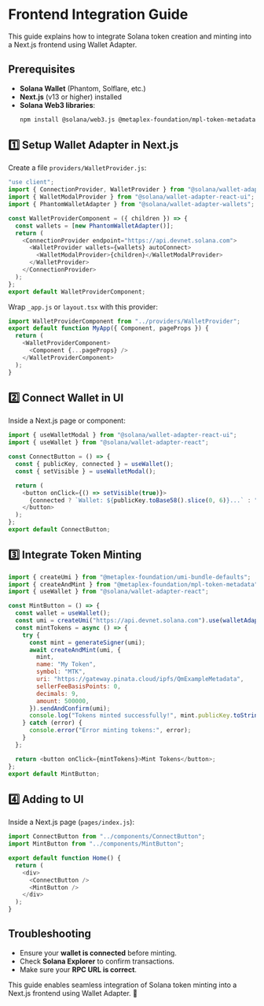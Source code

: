 # Frontend Integration Guide

This guide explains how to integrate Solana token creation and minting into a Next.js frontend using Wallet Adapter.

## Prerequisites
- **Solana Wallet** (Phantom, Solflare, etc.)
- **Next.js** (v13 or higher) installed
- **Solana Web3 libraries**:
  ```sh
  npm install @solana/web3.js @metaplex-foundation/mpl-token-metadata @metaplex-foundation/umi @metaplex-foundation/umi-signer-wallet-adapters @solana/wallet-adapter-react @solana/wallet-adapter-react-ui
  ```

## 1️⃣ Setup Wallet Adapter in Next.js
Create a file `providers/WalletProvider.js`:
```javascript
"use client";
import { ConnectionProvider, WalletProvider } from "@solana/wallet-adapter-react";
import { WalletModalProvider } from "@solana/wallet-adapter-react-ui";
import { PhantomWalletAdapter } from "@solana/wallet-adapter-wallets";

const WalletProviderComponent = ({ children }) => {
  const wallets = [new PhantomWalletAdapter()];
  return (
    <ConnectionProvider endpoint="https://api.devnet.solana.com">
      <WalletProvider wallets={wallets} autoConnect>
        <WalletModalProvider>{children}</WalletModalProvider>
      </WalletProvider>
    </ConnectionProvider>
  );
};
export default WalletProviderComponent;
```

Wrap `_app.js` or `layout.tsx` with this provider:
```javascript
import WalletProviderComponent from "../providers/WalletProvider";
export default function MyApp({ Component, pageProps }) {
  return (
    <WalletProviderComponent>
      <Component {...pageProps} />
    </WalletProviderComponent>
  );
}
```

## 2️⃣ Connect Wallet in UI
Inside a Next.js page or component:
```javascript
import { useWalletModal } from "@solana/wallet-adapter-react-ui";
import { useWallet } from "@solana/wallet-adapter-react";

const ConnectButton = () => {
  const { publicKey, connected } = useWallet();
  const { setVisible } = useWalletModal();

  return (
    <button onClick={() => setVisible(true)}>
      {connected ? `Wallet: ${publicKey.toBase58().slice(0, 6)}...` : "Connect Wallet"}
    </button>
  );
};
export default ConnectButton;
```

## 3️⃣ Integrate Token Minting
```javascript
import { createUmi } from "@metaplex-foundation/umi-bundle-defaults";
import { createAndMint } from "@metaplex-foundation/mpl-token-metadata";
import { useWallet } from "@solana/wallet-adapter-react";

const MintButton = () => {
  const wallet = useWallet();
  const umi = createUmi("https://api.devnet.solana.com").use(walletAdapterIdentity(wallet));
  const mintTokens = async () => {
    try {
      const mint = generateSigner(umi);
      await createAndMint(umi, {
        mint,
        name: "My Token",
        symbol: "MTK",
        uri: "https://gateway.pinata.cloud/ipfs/QmExampleMetadata",
        sellerFeeBasisPoints: 0,
        decimals: 9,
        amount: 500000,
      }).sendAndConfirm(umi);
      console.log("Tokens minted successfully!", mint.publicKey.toString());
    } catch (error) {
      console.error("Error minting tokens:", error);
    }
  };

  return <button onClick={mintTokens}>Mint Tokens</button>;
};
export default MintButton;
```

## 4️⃣ Adding to UI
Inside a Next.js page (`pages/index.js`):
```javascript
import ConnectButton from "../components/ConnectButton";
import MintButton from "../components/MintButton";

export default function Home() {
  return (
    <div>
      <ConnectButton />
      <MintButton />
    </div>
  );
}
```

## Troubleshooting
- Ensure your **wallet is connected** before minting.
- Check **Solana Explorer** to confirm transactions.
- Make sure your **RPC URL is correct**.

This guide enables seamless integration of Solana token minting into a Next.js frontend using Wallet Adapter. 🚀

